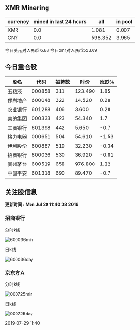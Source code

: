 ## XMR Minering

|currency|mined in last 24 hours|all|in pool|
|---|---|---|---|
|XMR|0.0|1.081|0.007|
|CNY|0.0|598.352|3.965|

今日美元对人民币 6.88	今日xmr对人民币553.69


## 今日重仓股 

|股名|代码|被持数|时价|涨跌%|
|---|---|---|---|---|
|五粮液|000858|311|123.490|1.85|
|保利地产|600048|322|14.520|0.28|
|农业银行|601288|406|3.600|0.28|
|美的集团|000333|423|54.340|1.7|
|工商银行|601398|442|5.650|-0.7|
|格力电器|000651|504|54.610|-1.53|
|伊利股份|600887|519|32.230|-0.34|
|招商银行|600036|530|36.920|-0.81|
|贵州茅台|600519|658|976.800|1.22|
|中国平安|601318|690|89.470|-0.7|

## 关注股信息
**更新时间 : Mon Jul 29 11:40:08 2019**
### 招商银行 
分时k线

![600036min](http://image.sinajs.cn/newchart/min/n/sh600036.gif)

日k线

![600036day](http://image.sinajs.cn/newchart/daily/n/sh600036.gif)

### 京东方Ａ 
分时k线

![000725min](http://image.sinajs.cn/newchart/min/n/sz000725.gif)

日k线

![000725day](http://image.sinajs.cn/newchart/daily/n/sz000725.gif)

2019-07-29 11:40